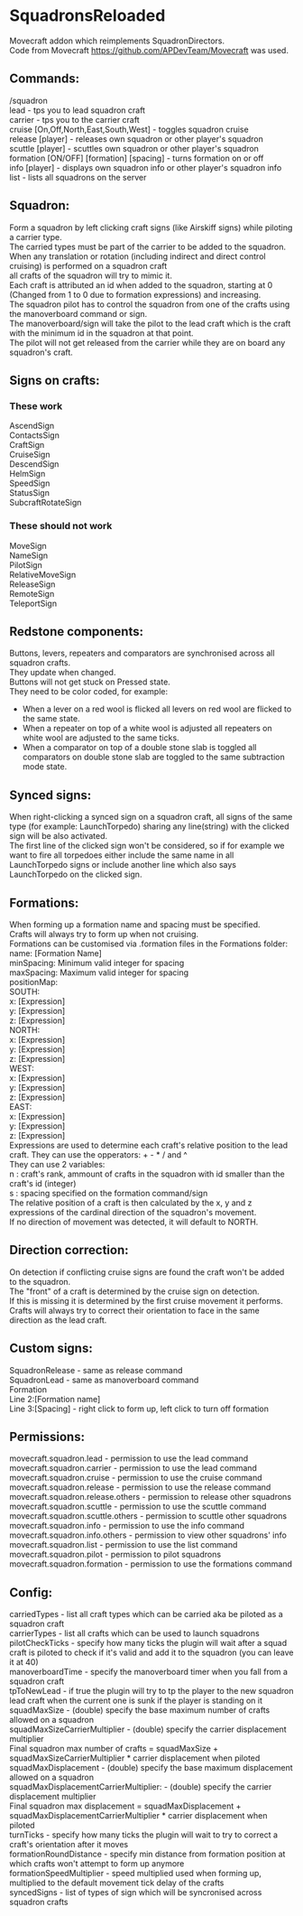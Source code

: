 # SquadronsReloaded
Movecraft addon which reimplements SquadronDirectors.  
Code from Movecraft https://github.com/APDevTeam/Movecraft was used.  
  
## Commands:  
/squadron  
 lead - tps you to lead squadron craft  
 carrier - tps you to the carrier craft  
 cruise [On,Off,North,East,South,West] - toggles squadron cruise  
 release [player] - releases own squadron or other player's squadron  
 scuttle [player] - scuttles own squadron or other player's squadron  
 formation [ON/OFF] [formation] [spacing] - turns formation on or off  
 info [player] - displays own squadron info or other player's squadron info  
 list - lists all squadrons on the server  
  
## Squadron:  
 Form a squadron by left clicking craft signs (like Airskiff signs) while piloting a carrier type.  
 The carried types must be part of the carrier to be added to the squadron.  
 When any translation or rotation (including indirect and direct control cruising) is performed on a squadron craft  
all crafts of the squadron will try to mimic it.  
 Each craft is attributed an id when added to the squadron, starting at 0 (Changed from 1 to 0 due to formation expressions) and increasing.  
 The squadron pilot has to control the squadron from one of the crafts using the manoverboard command or sign.  
 The manoverboard/sign will take the pilot to the lead craft which is the craft with the minimum id in the squadron at that point.  
 The pilot will not get released from the carrier while they are on board any squadron's craft.  
  
## Signs on crafts:  
 ### These work  
  AscendSign  
  ContactsSign  
  CraftSign  
  CruiseSign  
  DescendSign  
  HelmSign  
  SpeedSign  
  StatusSign  
  SubcraftRotateSign  
 ### These should not work  
  MoveSign  
  NameSign  
  PilotSign  
  RelativeMoveSign  
  ReleaseSign  
  RemoteSign  
  TeleportSign  
  
## Redstone components:  
 Buttons, levers, repeaters and comparators are synchronised across all squadron crafts.  
 They update when changed.  
 Buttons will not get stuck on Pressed state.  
 They need to be color coded, for example:  
  - When a lever on a red wool is flicked all levers on red wool are flicked to the same state.  
  - When a repeater on top of a white wool is adjusted all repeaters on white wool are adjusted to the same ticks.  
  - When a comparator on top of a double stone slab is toggled all comparators on double stone slab are toggled to the same subtraction mode state.  
  
## Synced signs:  
 When right-clicking a synced sign on a squadron craft, all signs of the same type (for example: LaunchTorpedo) sharing any line(string) with the clicked sign will be also activated.  
 The first line of the clicked sign won't be considered, so if for example we want to fire all torpedoes either include the same name in all LaunchTorpedo signs or include another line which also says LaunchTorpedo on the clicked sign.  
## Formations:  
 When forming up a formation name and spacing must be specified.  
 Crafts will always try to form up when not cruising.  
 Formations can be customised via .formation files in the Formations folder:  
    name: [Formation Name]  
    minSpacing: Minimum valid integer for spacing  
    maxSpacing: Maximum valid integer for spacing  
    positionMap:  
      SOUTH:  
        x: [Expression]  
        y: [Expression]  
        z: [Expression]  
      NORTH:  
        x: [Expression]  
        y: [Expression]  
        z: [Expression]  
      WEST:  
        x: [Expression]  
        y: [Expression]  
        z: [Expression]  
      EAST:  
        x: [Expression]  
        y: [Expression]  
        z: [Expression]  
 Expressions are used to determine each craft's relative position to the lead craft. 
 They can use the opperators: + - * / and ^  
 They can use 2 variables:  
    n : craft's rank, ammount of crafts in the squadron with id smaller than the craft's id (integer)  
    s : spacing specified on the formation command/sign  
 The relative position of a craft is then calculated by the x, y and z expressions of the cardinal direction of the squadron's movement.  
 If no direction of movement was detected, it will default to NORTH.  
  
## Direction correction:  
 On detection if conflicting cruise signs are found the craft won't be added to the squadron.  
 The "front" of a craft is determined by the cruise sign on detection.  
 If this is missing it is determined by the first cruise movement it performs.  
 Crafts will always try to correct their orientation to face in the same direction as the lead craft.  

## Custom signs:  
 SquadronRelease - same as release command  
 SquadronLead - same as manoverboard command  
 Formation  
 Line 2:[Formation name]  
 Line 3:[Spacing] - right click to form up, left click to turn off formation  
  
## Permissions:  
 movecraft.squadron.lead - permission to use the lead command  
 movecraft.squadron.carrier - permission to use the lead command  
 movecraft.squadron.cruise - permission to use the cruise command  
 movecraft.squadron.release - permission to use the release command  
 movecraft.squadron.release.others - permission to release other squadrons  
 movecraft.squadron.scuttle - permission to use the scuttle command  
 movecraft.squadron.scuttle.others - permission to scuttle other squadrons    
 movecraft.squadron.info - permission to use the info command  
 movecraft.squadron.info.others - permission to view other squadrons' info  
 movecraft.squadron.list - permission to use the list command  
 movecraft.squadron.pilot - permission to pilot squadrons  
 movecraft.squadron.formation - permission to use the formations command  
  
## Config:  
 carriedTypes - list all craft types which can be carried aka be piloted as a squadron craft  
 carrierTypes - list all crafts which can be used to launch squadrons  
 pilotCheckTicks - specify how many ticks the plugin will wait after a squad craft is piloted to check if it's valid and add it to the squadron (you can leave it at 40)  
 manoverboardTime - specify the manoverboard timer when you fall from a squadron craft  
 tpToNewLead - if true the plugin will try to tp the player to the new squadron lead craft when the current one is sunk if the player is standing on it  
 squadMaxSize - (double) specify the base maximum number of crafts allowed on a squadron  
 squadMaxSizeCarrierMultiplier - (double) specify the carrier displacement multiplier  
   Final squadron max number of crafts = squadMaxSize + squadMaxSizeCarrierMultiplier * carrier displacement when piloted  
 squadMaxDisplacement - (double) specify the base maximum displacement allowed on a squadron  
 squadMaxDisplacementCarrierMultiplier: - (double) specify the carrier displacement multiplier  
   Final squadron max displacement = squadMaxDisplacement + squadMaxDisplacementCarrierMultiplier * carrier displacement when piloted  
 turnTicks - specify how many ticks the plugin will wait to try to correct a craft's orientation after it moves  
 formationRoundDistance - specify min distance from formation position at which crafts won't attempt to form up anymore  
 formationSpeedMultiplier - speed multiplied used when forming up, multiplied to the default movement tick delay of the crafts  
 syncedSigns - list of types of sign which will be syncronised across squadron crafts  

